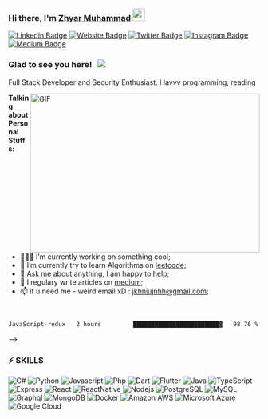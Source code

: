 ### Hi there, I'm <a href="https://github.com/Scr1pt0x-dev" target="_blank">Zhyar Muhammad</a> <img src="https://media.giphy.com/media/hvRJCLFzcasrR4ia7z/giphy.gif" width="25px">

[![Linkedin Badge](https://img.shields.io/badge/-LinkedIn-0e76a8?style=flat-square&logo=Linkedin&logoColor=white)](https://github.com/Scr1pt0x-dev)
[![Website Badge](https://img.shields.io/badge/Website-3b5998?style=flat-square&logo=google-chrome&logoColor=white)](https://github.com/Scr1pt0x-dev)
[![Twitter Badge](https://img.shields.io/badge/-Twitter-00acee?style=flat-square&logo=Twitter&logoColor=white)](https://github.com/Scr1pt0x-dev)
[![Instagram Badge](https://img.shields.io/badge/-Instagram-e4405f?style=flat-square&logo=Instagram&logoColor=white)](https://github.com/Scr1pt0x-dev)
[![Medium Badge](https://img.shields.io/badge/medium-%2312100E.svg?&style=for-square&logo=medium&logoColor=white)](https://medium.com/@zhyarr)

### Glad to see you here! &nbsp; ![](https://visitor-badge.glitch.me/badge?page_id=Scr1pt0x-dev.Scr1pt0x-dev)

Full Stack Developer and Security Enthusiast. I lavvv programming, reading

<img align="right" alt="GIF" src="https://s3.gifyu.com/images/code93b8ce6667585f40.gif" width="460" height="318" />
  

**Talking about Personal Stuffs:**

- 👨🏻‍💻 I’m currently working on something cool;
- 🚀 I’m currently try to learn Algorithms on [leetcode](https://leetcode.com);
- 💬 Ask me about anything, I am happy to help;
- 📝 I regulary write articles on [medium](https://medium.com/@zhyarr);
- 📫 if u need me - weird email xD : jkhniujnhh@gmail.com;

</br>

<!-- 📊 **This Week I Spent My Time On:**
<!--START_SECTION:waka-->
```text
JavaScript-redux   2 hours         ████████████████████████▓   98.76 % 
```
<!--END_SECTION:waka--> -->

### ⚡ SKILLS


![C#](https://img.shields.io/badge/C%23-239120?style=flat-square&logo=c-sharp&logoColor=white)
![Python](https://img.shields.io/badge/Python-3776AB?style=flat-square&logo=python&logoColor=white)
![Javascript](https://img.shields.io/badge/JavaScript-323330?style=flat-square&logo=javascript&logoColor=F7DF1E)
![Php](https://img.shields.io/badge/PHP-777BB4?style=flat-square&logo=php&logoColor=white)
![Dart](https://img.shields.io/badge/Dart-0175C2?style=flat-square&logo=dart&logoColor=white)
![Flutter](https://img.shields.io/badge/Flutter-02569B?style=flat-square&logo=flutter&logoColor=white)
![Java](https://img.shields.io/badge/-Java-E34A86?style=flat-square&logo=Java)
![TypeScript](https://img.shields.io/badge/-TypeScript-black?style=flat-square&logo=typescript)
![Express](https://img.shields.io/badge/Express.js-404D59?style=flat-square)
![React](https://img.shields.io/badge/React-20232A?style=flat-square&logo=react&logoColor=61DAFB)
![ReactNative](https://img.shields.io/badge/React_Native-20232A?style=flat-square&logo=react&logoColor=61DAFB)
![Nodejs](https://img.shields.io/badge/-Nodejs-black?style=flat-square&logo=Node.js)
![PostgreSQL](https://img.shields.io/badge/-PostgreSQL-336791?style=flat-square&logo=postgresql)
![MySQL](https://img.shields.io/badge/-MySQL-black?style=flat-square&logo=mysql)
![Graphql](https://img.shields.io/badge/-Graphql-E10098?style=flat-square&logo=Graphql)
![MongoDB](https://img.shields.io/badge/-MongoDB-black?style=flat-square&logo=mongodb)
![Docker](https://img.shields.io/badge/-Docker-black?style=flat-square&logo=docker)
![Amazon AWS](https://img.shields.io/badge/Amazon%20AWS-232F3E?style=flat-square&logo=amazon-aws)
![Microsoft Azure](https://img.shields.io/badge/Microsoft%20Azure-232F7E?style=flat-square&logo=microsoft-azure)
![Google Cloud](https://img.shields.io/badge/Google%20Cloud-black?style=flat-square&logo=google-cloud)

<!-- 
📈 **My GitHub Stats:**

<p>
  <img height="180em" src="https://github-readme-stats.vercel.app/api?username=Scr1pt0x-dev&show_icons=true&hide_border=true&&count_private=true&include_all_commits=true" />
  <img height="180em" src="https://github-readme-stats.vercel.app/api/top-langs/?username=Scr1pt0x-dev&exclude_repo=KNN-Image-Classification&show_icons=true&hide_border=true&layout=compact&langs_count=8"/>
</p>
-->



